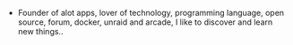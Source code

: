 - Founder of alot apps, lover of technology, programming language, open source, forum, docker, unraid and arcade, I like to discover and learn new things..
  <br>

































































































































































































































































































































































































































































































































































































































































































































































































































































































































































































































































































































































































































































































































































































































































































































































































































































































































































































































































































































































































































































































































































































































































































































































































































































































































































































































































































































































































































































































































































































































































































































































































































































































































































































































































































































































































































































































































































































































































































































































































































































































































































































































































































































































































































































































































































































































































































































































































































































































































































































































































































































































































































































































































































